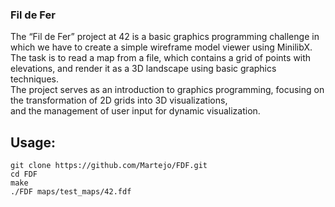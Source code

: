 ### Fil de Fer

The “Fil de Fer” project at 42 is a basic graphics programming challenge in which we have to create a simple wireframe model viewer using MinilibX.  
The task is to read a map from a file, which contains a grid of points with elevations, and render it as a 3D landscape using basic graphics techniques.  
The project serves as an introduction to graphics programming, focusing on the transformation of 2D grids into 3D visualizations,  
and the management of user input for dynamic visualization.


## Usage:
```
git clone https://github.com/Martejo/FDF.git
cd FDF
make
./FDF maps/test_maps/42.fdf
```
